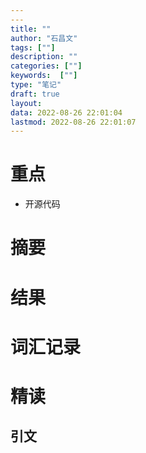 ```yaml
---
---
title: ""
author: "石昌文"
tags: [""]
description: ""
categories: [""]
keywords:  [""]
type: "笔记"
draft: true
layout: 
data: 2022-08-26 22:01:04
lastmod: 2022-08-26 22:01:07
---
```


# 重点

- 开源代码

# 摘要

# 结果

# 词汇记录

# 精读

## 引文
